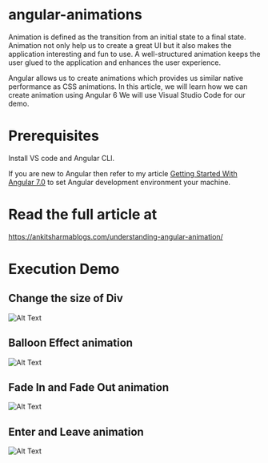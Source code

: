 # angular-animations
Animation is defined as the transition from an initial state to a final state. Animation not only help us to create a great UI but it also makes the application interesting and fun to use. A well-structured animation keeps the user glued to the application and enhances the user experience.

Angular allows us to create animations which provides us similar native performance as CSS animations. In this article, we will learn how we can create animation using Angular 6
We will use Visual Studio Code for our demo.
# Prerequisites
Install VS code and Angular CLI.

If you are new to Angular then refer to my article [Getting Started With Angular 7.0](https://ankitsharmablogs.com/getting-started-with-angular-7-0/) to set Angular development environment your machine.
# Read the full article at

https://ankitsharmablogs.com/understanding-angular-animation/
# Execution Demo
## Change the size of Div
![Alt Text](http://ankitsharmablogs.com/wp-content/uploads/2018/09/ChangeSize.gif)
## Balloon Effect animation
![Alt Text](http://ankitsharmablogs.com/wp-content/uploads/2018/09/BalloonEffect.gif)
## Fade In and Fade Out animation
![Alt Text](http://ankitsharmablogs.com/wp-content/uploads/2018/09/FadeInOut.gif)
## Enter and Leave animation
![Alt Text](http://ankitsharmablogs.com/wp-content/uploads/2018/09/EnterLeave.gif)


